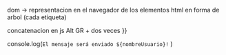 dom -> representacion en el navegador de los elementos html en forma de arbol (cada etiqueta)

concatenacion en js
Alt GR + dos veces }}

console.log(`El mensaje será enviado ${nombreUsuario}!` )
